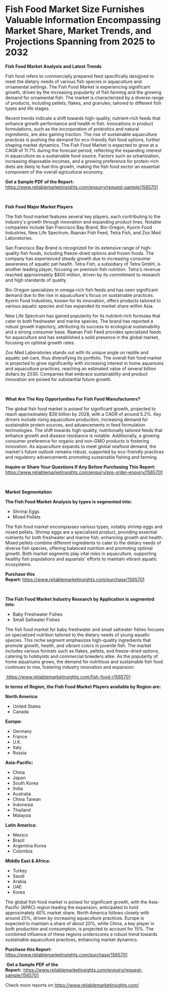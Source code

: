 <p><h1>Fish Food Market Size Furnishes Valuable Information Encompassing Market Share, Market Trends, and Projections Spanning from 2025 to 2032</h1></p><p><strong>Fish Food Market Analysis and Latest Trends</strong></p>
<p><p>Fish food refers to commercially prepared feed specifically designed to meet the dietary needs of various fish species in aquaculture and ornamental settings. The Fish Food Market is experiencing significant growth, driven by the increasing popularity of fish farming and the growing demand for ornamental fish. The market is characterized by a diverse range of products, including pellets, flakes, and granules, tailored to different fish types and life stages.</p><p>Recent trends indicate a shift towards high-quality, nutrient-rich feeds that enhance growth performance and health in fish. Innovations in product formulations, such as the incorporation of probiotics and natural ingredients, are also gaining traction. The rise of sustainable aquaculture practices is pushing the demand for eco-friendly fish food options, further shaping market dynamics. The Fish Food Market is expected to grow at a CAGR of 11.7% during the forecast period, reflecting the expanding interest in aquaculture as a sustainable food source. Factors such as urbanization, increasing disposable incomes, and a growing preference for protein-rich diets are likely to fuel this growth, making the fish food sector an essential component of the overall agricultural economy.</p></p>
<p><strong>Get a Sample PDF of the Report:&nbsp;</strong> <a href="https://www.reliablemarketinsights.com/enquiry/request-sample/1565701?utm_campaign=1938&utm_medium=2&utm_source=Github&utm_content=ia&utm_term=04042025&utm_id=fish-food">https://www.reliablemarketinsights.com/enquiry/request-sample/1565701</a></p>
<p>&nbsp;</p>
<p><strong>Fish Food Major Market Players</strong></p>
<p><p>The fish food market features several key players, each contributing to the industry's growth through innovation and expanding product lines. Notable companies include San Francisco Bay Brand, Bio-Oregon, Kyorin Food Industries, New Life Spectrum, Raanan Fish Feed, Tetra Fish, and Zoo Med Laboratories.</p><p>San Francisco Bay Brand is recognized for its extensive range of high-quality fish foods, including freeze-dried options and frozen foods. The company has experienced steady growth due to increasing consumer awareness of aquatic pet health. Tetra Fish, a subsidiary of Tetra GmbH, is another leading player, focusing on premium fish nutrition. Tetra's revenue reached approximately $800 million, driven by its commitment to research and high standards of quality.</p><p>Bio-Oregon specializes in omega-rich fish feeds and has seen significant demand due to the rise in aquaculture's focus on sustainable practices. Kyorin Food Industries, known for its innovation, offers products tailored to various aquatic species and has expanded its market share within Asia.</p><p>New Life Spectrum has gained popularity for its nutrient-rich formulas that cater to both freshwater and marine species. The brand has reported a robust growth trajectory, attributing its success to ecological sustainability and a strong consumer base. Raanan Fish Feed provides specialized feeds for aquaculture and has established a solid presence in the global market, focusing on optimal growth rates.</p><p>Zoo Med Laboratories stands out with its unique angle on reptile and aquatic pet care, thus diversifying its portfolio. The overall fish food market is projected to grow significantly with increasing interest in home aquariums and aquaculture practices, reaching an estimated value of several billion dollars by 2030. Companies that embrace sustainability and product innovation are poised for substantial future growth.</p></p>
<p>&nbsp;</p>
<p><strong>What Are The Key Opportunities For Fish Food Manufacturers?</strong></p>
<p><p>The global fish food market is poised for significant growth, projected to reach approximately $38 billion by 2028, with a CAGR of around 5.2%. Key drivers include rising aquaculture production, increasing demand for sustainable protein sources, and advancements in feed formulation technologies. The shift towards high-quality, nutritionally tailored feeds that enhance growth and disease resistance is notable. Additionally, a growing consumer preference for organic and non-GMO products is fostering innovation. As aquaculture expands to meet global seafood demand, the market's future outlook remains robust, supported by eco-friendly practices and regulatory advancements promoting sustainable fishing and farming.</p></p>
<p><strong>Inquire or Share Your Questions If Any Before Purchasing This Report:</strong> <a href="https://www.reliablemarketinsights.com/enquiry/pre-order-enquiry/1565701?utm_campaign=1938&utm_medium=2&utm_source=Github&utm_content=ia&utm_term=04042025&utm_id=fish-food">https://www.reliablemarketinsights.com/enquiry/pre-order-enquiry/1565701</a></p>
<p>&nbsp;</p>
<p><strong>Market Segmentation</strong></p>
<p><strong>The Fish Food Market Analysis by types is segmented into:</strong></p>
<p><ul><li>Shrimp Eggs</li><li>Mixed Pellets</li></ul></p>
<p><p>The fish food market encompasses various types, notably shrimp eggs and mixed pellets. Shrimp eggs are a specialized product, providing essential nutrients for both freshwater and marine fish, enhancing growth and health. Mixed pellets combine different ingredients to cater to the dietary needs of diverse fish species, offering balanced nutrition and promoting optimal growth. Both market segments play vital roles in aquaculture, supporting healthy fish populations and aquarists' efforts to maintain vibrant aquatic ecosystems.</p></p>
<p><strong>Purchase this Report:&nbsp;</strong><a href="https://www.reliablemarketinsights.com/purchase/1565701?utm_campaign=1938&utm_medium=2&utm_source=Github&utm_content=ia&utm_term=04042025&utm_id=fish-food">https://www.reliablemarketinsights.com/purchase/1565701</a></p>
<p>&nbsp;</p>
<p><strong>The Fish Food Market Industry Research by Application is segmented into:</strong></p>
<p><ul><li>Baby Freshwater Fishes</li><li>Small Saltwater Fishes</li></ul></p>
<p><p>The fish food market for baby freshwater and small saltwater fishes focuses on specialized nutrition tailored to the dietary needs of young aquatic species. This niche segment emphasizes high-quality ingredients that promote growth, health, and vibrant colors in juvenile fish. The market includes various formats such as flakes, pellets, and freeze-dried options, catering to hobbyists and commercial breeders alike. As the popularity of home aquariums grows, the demand for nutritious and sustainable fish food continues to rise, fostering industry innovation and expansion.</p></p>
<p><a href="https://www.reliablemarketinsights.com/fish-food-r1565701?utm_campaign=1938&utm_medium=2&utm_source=Github&utm_content=ia&utm_term=04042025&utm_id=fish-food">&nbsp;https://www.reliablemarketinsights.com/fish-food-r1565701</a></p>
<p><strong>In terms of Region, the Fish Food Market Players available by Region are:</strong></p>
<p>
    <p> <strong> North America: </strong>
        <ul>
            <li>United States</li>
            <li>Canada</li>
        </ul>
        </p> 
    <p> <strong> Europe: </strong>
        <ul>
            <li>Germany</li>
            <li>France</li>
            <li>U.K.</li>
            <li>Italy</li>
            <li>Russia</li>
        </ul>
        </p> 
    <p> <strong> Asia-Pacific: </strong>
        <ul>
            <li>China</li>
            <li>Japan</li>
            <li>South Korea</li>
            <li>India</li>
            <li>Australia</li>
            <li>China Taiwan</li>
            <li>Indonesia</li>
            <li>Thailand</li>
            <li>Malaysia</li>
        </ul>
        </p> 
    <p> <strong> Latin America: </strong>
        <ul>
            <li>Mexico</li>
            <li>Brazil</li>
            <li>Argentina Korea</li>
            <li>Colombia</li>
        </ul>
        </p> 
    <p> <strong> Middle East & Africa: </strong>
        <ul>
            <li>Turkey</li>
            <li>Saudi</li>
            <li>Arabia</li>
            <li>UAE</li>
            <li>Korea</li>
        </ul>
    </p>
    </p>
<p><p>The global fish food market is poised for significant growth, with the Asia-Pacific (APAC) region leading the expansion, anticipated to hold approximately 40% market share. North America follows closely with around 25%, driven by increasing aquaculture practices. Europe is expected to maintain a share of about 20%, while China, a key player in both production and consumption, is projected to account for 15%. The combined influence of these regions underscores a robust trend towards sustainable aquaculture practices, enhancing market dynamics.</p></p>
<p><strong>Purchase this Report: </strong><a href="https://www.reliablemarketinsights.com/purchase/1565701?utm_campaign=1938&utm_medium=2&utm_source=Github&utm_content=ia&utm_term=04042025&utm_id=fish-food">https://www.reliablemarketinsights.com/purchase/1565701</a></p>
<p>&nbsp;<strong>Get a Sample PDF of the Report:&nbsp;&nbsp;</strong><a href="https://www.reliablemarketinsights.com/enquiry/request-sample/1565701?utm_campaign=1938&utm_medium=2&utm_source=Github&utm_content=ia&utm_term=04042025&utm_id=fish-food">https://www.reliablemarketinsights.com/enquiry/request-sample/1565701</a></p>
<p><strong></strong></p>
<p>Check more reports on <a href="https://www.reliablemarketinsights.com/?utm_campaign=1938&utm_medium=2&utm_source=Github&utm_content=ia&utm_term=04042025&utm_id=fish-food">https://www.reliablemarketinsights.com/</a></p>